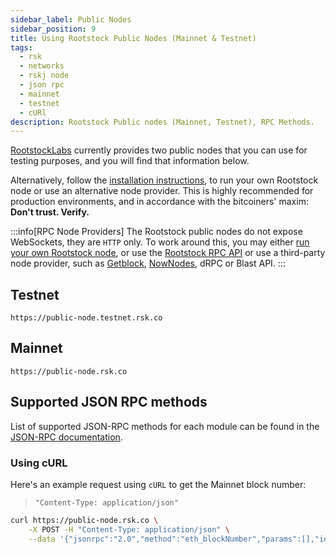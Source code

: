 ```yaml
---
sidebar_label: Public Nodes
sidebar_position: 9
title: Using Rootstock Public Nodes (Mainnet & Testnet)
tags:
  - rsk
  - networks
  - rskj node
  - json rpc
  - mainnet
  - testnet
  - cURl
description: Rootstock Public nodes (Mainnet, Testnet), RPC Methods.
---
```


[RootstockLabs](https://www.rootstocklabs.com/) currently provides two public nodes that you can use
for testing purposes, and you will find that information below.

Alternatively, follow the [installation instructions](/node-operators/setup/installation/),
to run your own Rootstock node or use an alternative node provider.
This is highly recommended for production environments,
and in accordance with the bitcoiners' maxim: **Don't trust. Verify.**

:::info[RPC Node Providers]
The Rootstock public nodes do not expose WebSockets, they are `HTTP` only.
To work around this, you may either [run your own Rootstock node](/node-operators/setup/node-runner/), or use the [Rootstock RPC API](/developers/rpc-api/rootstock/setup/) or use a third-party node provider, such as [Getblock](https://getblock.io/nodes/rsk/), [NowNodes](https://nownodes.io/nodes/rsk), dRPC or Blast API.
:::

## Testnet

```text
https://public-node.testnet.rsk.co
```

## Mainnet

```text
https://public-node.rsk.co
```

## Supported JSON RPC methods

List of supported JSON-RPC methods for each module can be found in the [JSON-RPC documentation](/node-operators/json-rpc/methods/).

### Using cURL

Here's an example request using `cURL` to get the Mainnet block number:

> `"Content-Type: application/json"`

```bash
curl https://public-node.rsk.co \
    -X POST -H "Content-Type: application/json" \
    --data '{"jsonrpc":"2.0","method":"eth_blockNumber","params":[],"id":1}'
```